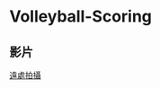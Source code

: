 # Volleyball-Scoring

## 影片
[遠處拍攝](https://drive.google.com/file/d/1l2E5bMXncuZYylmZDtCysBZB-gwmt8zZ/view?usp=drive_link)
